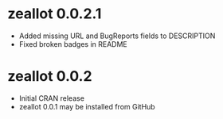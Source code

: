 # zeallot 0.0.2.1

* Added missing URL and BugReports fields to DESCRIPTION
* Fixed broken badges in README

# zeallot 0.0.2

* Initial CRAN release
* zeallot 0.0.1 may be installed from GitHub

